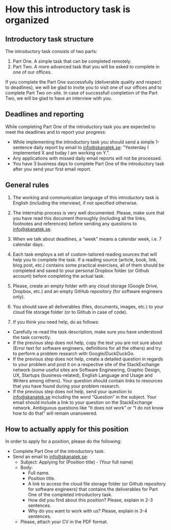 # How this introductory task is organized

## Introductory task structure

The introductory task consists of two parts: 

1. Part One. A simple task that can be completed remotely.
2. Part Two. A more advanced task that you will be asked to complete in one of our offices. 

If you complete the Part One successfully (deliverable quality and respect to deadlines), we will be glad to invite you to visit one of our offices and to complete Part Two on-site. In case of successfull completion of the Part Two, we will be glad to have an interview with you.

## Deadlines and reporting

While completing Part One of the introductory task you are expected to meet the deadlines and to report your progress:

- While implementing the introductory task you should send a simple 1-sentence daily report by email to info@skanatek.se: "Yesterday I implemented X and today I am working on Y.".
- Any applications with missed daily email reports will not be processed.
- You have 3 business days to complete Part One of the introductory task after you send your first email report.




## General rules

1. The working and communication language of this introductory task is English (including the interview), if not specified otherwise.

2. The internship process is very well documented. Please, make sure that you have read this document thoroughly (including all the links, footnotes and references) before sending any questions to info@skanatek.se.

3. When we talk about deadlines, a “week” means a calendar week, i.e. 7 calendar days.

4. Each task employs a set of custom-tailored reading sources that will help you to complete the task. If a reading source (article, book, link, blog post, etc.) contains some practical exercises, all of them should be completed and saved to your personal Dropbox folder (or Github account) before completing the actual task.

5. Please, create an empty folder with any cloud storage (Google Drive, Dropbox, etc.) and an empty GitHub repository (for software engineers only).

6. You should save all deliverables (files, documents, images, etc.) to your cloud file storage folder (or to Github in case of code).

7. If you think you need help, do as follows:

  - Carefully re-read the task description, make sure you have understood the task correctly.
  - If the previous step does not help, copy the text you are not sure about (Error text for software engineers, definitions for all the others) and try to perform a problem research with Google/DuckDuckGo. 
  - If the previous step does not help, create a detailed question in regards to your problem and post it on a respective site of the StackExchange network (some useful sites are Software Engineering, Graphic Design, UX, Startups (business-related), English Language and Usage and Writers among others). Your question should contain links to resources that you have found during your problem research.
  - If the previous step does not help, send your question to info@skanatek.se including the word “Question” in the subject. Your email should include a link to your question on the StackExchange network. Ambiguous questions like “It does not work” or “I do not know how to do that” will remain unanswered.
  
## How to actually apply for this position

In order to apply for a position, please do the following:

- Complete Part One of the introductory task.
- Send an email to info@skanatek.se:
  - Subject: Applying for (Position title) - (Your full name)
  - Body:
    - Full name.
	- Position title.
	- A link to access the cloud file storage folder (or Github repository for software engineers) that contains the deliverables for Part One of the completed introductory task.
	- How did you find about this position? Please, explain in 2-3 sentences.
	- Why do you want to work with us? Please, explain in 3-4 sentences.
  - Please, attach your CV in the PDF format.
  